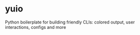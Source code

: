# yuio
Python boilerplate for building friendly CLIs: colored output, user interactions, configs and more
